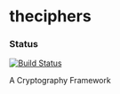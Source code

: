 theciphers
==========

### Status
[![Build Status](https://api.travis-ci.org/igordeoliveirasa/theciphers.svg)](https://api.travis-ci.org/igordeoliveirasa/theciphers.svg)

A Cryptography Framework 
